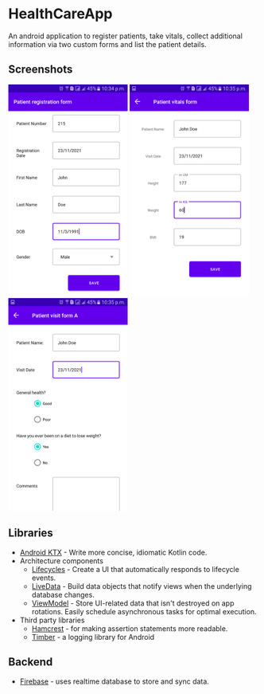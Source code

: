 # HealthCareApp
An android application to register patients, take vitals, collect additional information via two custom forms and list the patient details.

## Screenshots
<div>
  <img src="screenshots/Screenshot_20211124-223442.png" width="240">
  <img src="screenshots/Screenshot_20211124-223525.png" width="240">
  <img src="screenshots/Screenshot_20211124-223556.png" width="240">
</div>

## Libraries

- [Android KTX](https://developer.android.com/kotlin/ktx) - Write more concise, idiomatic Kotlin code.
- Architecture components
    - [Lifecycles](https://developer.android.com/topic/libraries/architecture/lifecycle) - Create a UI that automatically responds to lifecycle events.
    - [LiveData](https://developer.android.com/topic/libraries/architecture/livedata) - Build data objects that notify views when the underlying database changes.
    - [ViewModel](https://developer.android.com/topic/libraries/architecture/viewmodel) - Store UI-related data that isn't destroyed on app rotations. Easily schedule asynchronous tasks for optimal execution.
- Third party libraries
    - [Hamcrest](http://hamcrest.org/) - for making assertion statements more readable.
    - [Timber](https://github.com/JakeWharton/timber) - a logging library for Android

## Backend
- [Firebase](https://firebase.google.com/) - uses realtime database to store and sync data.
